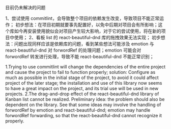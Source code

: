 目前仍未解决的问题

1、尝试使用 commitlint，会导致整个项目的依赖发生改变，导致项目不能正常运作；
初步想法：在项目初期就要事先配置好，以免中后期对项目会有所影响；这个库如今再安装使用貌似会对项目产生较大影响，对于它的尝试使用，将在新的项目中使用；
2、看板 list 的 react-beautiful-dnd 库的拖拽效果无法实现；
初步想法：问题出现同样应该是依赖库的问题，看到某些想法可能涉及 emotion 与 react-beautiful-dnd 对 forwordRef 的处理问题；emotion 可能会对 forwordRef 转发进行处理，导致不能 react-beautiful-dnd 不能正常识别；

1.Trying to use commitlint will change the dependencies of the entire project and cause the project to fail to function properly;
solution: Configure as much as possible in the initial stage of the project, to avoid it could affect project of the
later stage; the installation and use of this library now seems to have a great impact on the project, and its trial use will be used in new projects.
2.The drag-and-drop effect of the react-beautiful-dnd library of Kanban list cannot be realized.
Preliminary idea: the problem should also be dependent on the library. See that some ideas may involve the handling of forwordRef by emotion and react-beautiful-dnd; emotion may handle forwordRef forwarding, so that the react-beautiful-dnd cannot recognize it properly.

